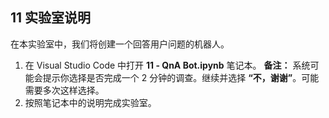 ﻿---
lab:
    title: 'QnA 机器人'
---

## 11 实验室说明
在本实验室中，我们将创建一个回答用户问题的机器人。

1.  在 Visual Studio Code 中打开 **11 - QnA Bot.ipynb** 笔记本。 
    **备注：** 系统可能会提示你选择是否完成一个 2 分钟的调查。继续并选择 **“不，谢谢”**。可能需要多次这样选择。
2.  按照笔记本中的说明完成实验室。
